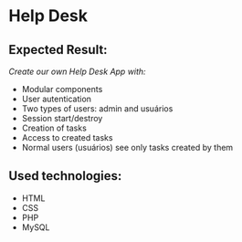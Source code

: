 # Help Desk

## Expected Result:
_Create our own Help Desk App with:_

* Modular components
* User autentication
* Two types of users: admin and usuários
* Session start/destroy
* Creation of tasks
* Access to created tasks
* Normal users (usuários) see only tasks created by them

## Used technologies:
* HTML
* CSS
* PHP
* MySQL